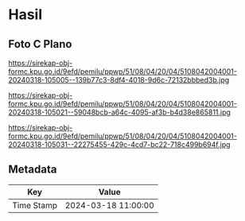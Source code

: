 # Hasil

## Foto C Plano

https://sirekap-obj-formc.kpu.go.id/9efd/pemilu/ppwp/51/08/04/20/04/5108042004001-20240318-105005--139b77c3-8df4-4018-9d6c-72132bbbed3b.jpg

https://sirekap-obj-formc.kpu.go.id/9efd/pemilu/ppwp/51/08/04/20/04/5108042004001-20240318-105021--59048bcb-a64c-4095-af3b-b4d38e865811.jpg

https://sirekap-obj-formc.kpu.go.id/9efd/pemilu/ppwp/51/08/04/20/04/5108042004001-20240318-105031--22275455-429c-4cd7-bc22-718c499b694f.jpg


## Metadata

| Key        | Value               |
| ---------- | ------------------- |
| Time Stamp | 2024-03-18 11:00:00 |



